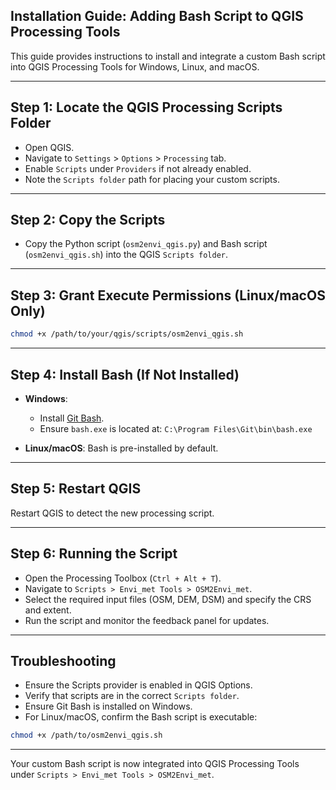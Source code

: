 
## Installation Guide: Adding Bash Script to QGIS Processing Tools

This guide provides instructions to install and integrate a custom Bash script into QGIS Processing Tools for Windows, Linux, and macOS.

---

## Step 1: Locate the QGIS Processing Scripts Folder

- Open QGIS.
- Navigate to `Settings` > `Options` > `Processing` tab.
- Enable `Scripts` under `Providers` if not already enabled.
- Note the `Scripts folder` path for placing your custom scripts.

---

## Step 2: Copy the Scripts

- Copy the Python script (`osm2envi_qgis.py`) and Bash script (`osm2envi_qgis.sh`) into the QGIS `Scripts folder`.

---

## Step 3: Grant Execute Permissions (Linux/macOS Only)

```bash
chmod +x /path/to/your/qgis/scripts/osm2envi_qgis.sh
```

---

## Step 4: Install Bash (If Not Installed)

- **Windows**:
  - Install [Git Bash](https://git-scm.com/download/win).
  - Ensure `bash.exe` is located at: `C:\Program Files\Git\bin\bash.exe`

- **Linux/macOS**: Bash is pre-installed by default.

---

## Step 5: Restart QGIS

Restart QGIS to detect the new processing script.

---

## Step 6: Running the Script

- Open the Processing Toolbox (`Ctrl + Alt + T`).
- Navigate to `Scripts > Envi_met Tools > OSM2Envi_met`.
- Select the required input files (OSM, DEM, DSM) and specify the CRS and extent.
- Run the script and monitor the feedback panel for updates.

---

## Troubleshooting

- Ensure the Scripts provider is enabled in QGIS Options.
- Verify that scripts are in the correct `Scripts folder`.
- Ensure Git Bash is installed on Windows.
- For Linux/macOS, confirm the Bash script is executable:

```bash
chmod +x /path/to/osm2envi_qgis.sh
```

---

Your custom Bash script is now integrated into QGIS Processing Tools under `Scripts > Envi_met Tools > OSM2Envi_met`.
